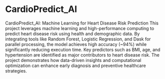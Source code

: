 # CardioPredict_AI
CardioPredict_AI: Machine Learning for Heart Disease Risk Prediction
This project leverages machine learning and high-performance computing to predict heart disease risk using health and demographic data. By integrating tools like Random Forest, Logistic Regression, and Dask for parallel processing, the model achieves high accuracy (~94%) while significantly reducing execution time. Key predictors such as BMI, age, and hypertension are identified as major contributors to heart disease risk. The project demonstrates how data-driven insights and computational optimization can enhance early diagnosis and preventive healthcare strategies.
